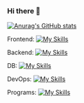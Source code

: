 ### Hi there 👋

[![Anurag's GitHub stats](https://github-readme-stats.vercel.app/api?username=xcxcxz&count_private=true&include_all_commits=true)](https://github.com/anuraghazra/github-readme-stats)

Frontend:
[![My Skills](https://skillicons.dev/icons?i=js,html,css,bootstrap,flutter)](https://skillicons.dev)

Backend:
[![My Skills](https://skillicons.dev/icons?i=java,spring,gradle)](https://skillicons.dev)

DB:
[![My Skills](https://skillicons.dev/icons?i=mysql,postgres,redis)](https://skillicons.dev)

DevOps:
[![My Skills](https://skillicons.dev/icons?i=git,github,aws,docker)](https://skillicons.dev)

Programs:
[![My Skills](https://skillicons.dev/icons?i=idea,androidstudio,vim,vscode)](https://skillicons.dev)
<!--
**xcxcxz/xcxcxz** is a ✨ _special_ ✨ repository because its `README.md` (this file) appears on your GitHub profile.

Here are some ideas to get you started:

- 🔭 I’m currently working on ...
- 🌱 I’m currently learning ...
- 👯 I’m looking to collaborate on ...
- 🤔 I’m looking for help with ...
- 💬 Ask me about ...
- 📫 How to reach me: ...
- 😄 Pronouns: ...
- ⚡ Fun fact: ...
-->
